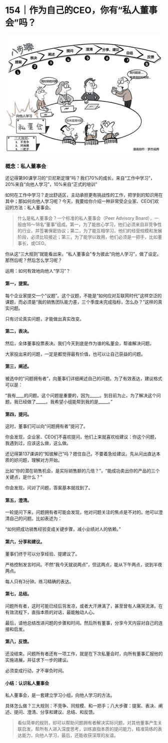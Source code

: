 # 154｜作为自己的CEO，你有“私人董事会”吗？

![](img/c47de27a428c5136ef6069081d26f2de.jpg)

### 概念：私人董事会

还记得第90课学习的“贝尼斯定理”吗？我们70%的成长，来自“工作中学习”，20%来自“向他人学习”，10%来自“正式的培训”

如何在工作中学习？走出舒适区，主动承担更有挑战性的工作，把学到的知识用在其中；那如何向他人学习呢？今天，我要给你介绍一种非常受企业家、CEO们欢迎的方法：私人董事会。

> 什么是私人董事会？一个标准的私人董事会（Peer Advisory Board），一般由16～18名“董事”组成。第一，为了能放心学习，他们必须来自非竞争性的行业，并签署保密协议；第二，为了能互相学习，他们的经营规模和发展阶段，必须比较接近；第三，为了能学以致用，他们必须是一把手，比如董事长，或CEO。

你从这“三大规则”就能看出来，“私人董事会”专为彼此“向他人学习”，做了设定。那然后呢？然后怎么学习呢？

运用：如何有效地向他人“学习”？

#### 第一，提案。

每个企业家提交一个“议题”。这个议题，不能是“如何应对互联网时代”这样空泛的课题，而必须是“我的销售团队能力差，三个季度未完成指标，怎么办？”这样的真实问题。

只有讨论真实问题，才能做出真实改变。

#### 第二，表决。

然后，全体董事投票表决。我们今天到底是作为谁的私董会，帮谁解决问题。

大家投出来的问题，一定是都觉得最有价值，也可以让自己获益的问题。

#### 第三，阐述。

被选中的“问题拥有者”，向董事们详细阐述自己的问题。为了有效表达，建议格式可以是：

“我有____的问题。这个问题是重要的，因为_____。到目前为止，为了解决这个问题，我已经做了_____。我希望小组能帮到我的是_____。”

#### 第四，提问。

这时，董事们可以向“问题拥有者”提问了。

你会发现，企业家、CEO们不喜欢提问，他们上来就喜欢给建议：你这个问题，我遇到过，应该这么做，这么做。

还记得第137课讲的“知彼解己”吗？摁住自己，不要着急给建议。先从问出直达本质的好问题，理解对方开始。

比如“你的潜在销售机会，是实际销售额的几倍？”，“能成功卖出你的产品的三个关键点，是什么？”

你会发现，问对了问题，答案基本就找到了。

#### 第五，澄清。

一轮提问下来，问题拥有者可能会发现，他对问题关注的焦点是不对的。他可以澄清自己的问题。比如表述为：

“如何把成功销售经验变成关键步骤，减小业绩对人的依赖。”

#### 第六，分享和建议。

董事们终于可以分享经验、提建议了。

严格控制发言时间。不然“我今天就说两点”，但这两点，能从下午两点，说到半夜两点。

每人只有3分钟。练习精确的表达。

#### 第七，总结。

问题所有者，这时可能已经后背发凉，或者大汗淋漓了，甚至曾有人痛哭流涕。在有效流程下，直指本质的对话，最能触动人心。

最后，请他总结改进问题的步骤和时间。然后所有董事，分享今天内容对自己的连接和启发。

#### 第八，反馈。

还没结束。问题所有者还有一项工作，就是在下次私董会时，向所有董事汇报他的实施进展，并征求下一步的建议。

必须变成行动，才不辜负时间。

#### 小结：认识私人董事会

私人董事会，是一套建立学习小组，向他人学习的方法。

具体怎么做？三大规则：不竞争、同规模、和一把手；八大步骤：提案、表决、阐述、提问、澄清、分享和建议、总结、和反馈。

> 看似简单的规则，却可以帮助问题拥有者解决实际问题，对其他董事产生关联启发，帮所有人进入深度思考，训练直指本质的提问能力，精准简练的表达能力，向他人学习，最后，还能收获深厚的友谊。